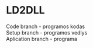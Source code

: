 # LD2DLL

Code branch - programos kodas<br />
Setup branch - programos vedlys<br />
Aplication branch - programa
